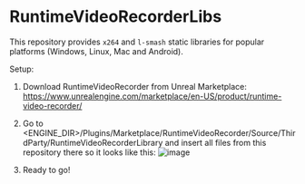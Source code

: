 # RuntimeVideoRecorderLibs

This repository provides `x264` and `l-smash` static libraries for popular platforms (Windows, Linux, Mac and Android).

Setup:
1) Download RuntimeVideoRecorder from Unreal Marketplace: https://www.unrealengine.com/marketplace/en-US/product/runtime-video-recorder/
2) Go to <ENGINE_DIR>/Plugins/Marketplace/RuntimeVideoRecorder/Source/ThirdParty/RuntimeVideoRecorderLibrary and insert all files from this repository there so it looks like this:
![image](https://github.com/UnrealSolutionsLtd/RuntimeVideoRecorderLibs/assets/2128080/92b1be72-38f6-4d0a-8166-7edd6a101391)

3) Ready to go!
